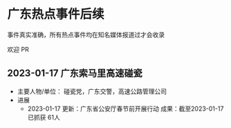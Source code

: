 # 广东热点事件后续
事件真实准确，所有热点事件均在知名媒体报道过才会收录

欢迎 PR

## 2023-01-17 广东索马里高速碰瓷
- 主要人物/单位： 碰瓷党，广东交警，高速公路管理公司
- 进展
  - 2023-01-17 更新：广东省公安厅春节前开展行动
               成果：截至2023-01-17 已抓获 61人
